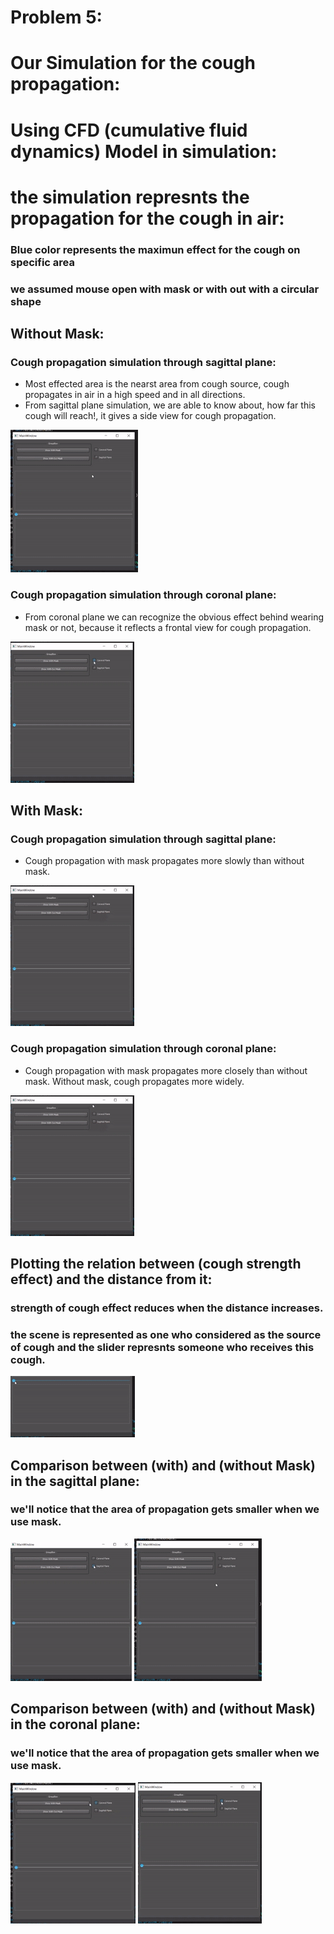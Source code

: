 # Problem 5:
<!--Headline-->
<!--Image-->
<!--UL-->
<!-- URLs-->
# Our Simulation for the cough propagation:
# Using CFD (cumulative fluid dynamics) Model in simulation:
# the simulation represnts the propagation for the cough in air:
### Blue color represents the maximun effect for the cough on specific area
### we assumed mouse open with mask or with out with a circular shape
## Without Mask:
### Cough propagation simulation through sagittal plane:
* Most effected area is the nearst area from cough source, cough propagates in air in a high speed and in all directions. 
* From sagittal plane simulation, we are able to know about, how far this cough will reach!, it gives a side view for cough propagation.

![](Without-Mask-sagittal.gif)
### Cough propagation simulation through coronal plane:
* From coronal plane we can recognize the obvious effect behind wearing mask or not, because it reflects a frontal view for cough propagation.

![](Without-Mask-Coronal.gif)
## With Mask:
### Cough propagation simulation through sagittal plane:
* Cough propagation with mask propagates more slowly than without mask.

![](With-Mask-Coronal-and-sagital.gif)
### Cough propagation simulation through coronal plane:
* Cough propagation with mask propagates more closely than without mask. Without mask, cough propagates more widely.

![](With-Mask-Coronal-and-sagital.gif)
## Plotting the relation between (cough strength effect) and the distance from it:
### strength of cough effect reduces when the distance increases.
### the scene is represented as one who considered as the source of cough and the slider represnts someone who receives this cough.

![](Stength-distance-relation.gif)
## Comparison between (with) and (without Mask) in the sagittal plane:
### we'll notice that the area of propagation gets smaller when we use mask.

![](With-Mask-sagittal.gif)     ![](Without-Mask-sagittal.gif)
## Comparison between (with) and (without Mask) in the coronal plane:
### we'll notice that the area of propagation gets smaller when we use mask.

![](With-Mask-coronal.gif)      ![](Without-Mask-Coronal.gif)
 
